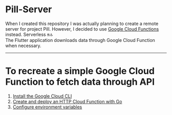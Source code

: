 # Pill-Server
When I created this repository I was actually planning to create a remote server for project Pill. However, I decided to use [Google Cloud Functions](https://cloud.google.com/functions/?utm_source=google&utm_medium=cpc&utm_campaign=japac-KR-all-en-dr-SKWS-all-lv-trial-PHR-dr-1605216&utm_content=text-ad-none-none-DEV_c-CRE_631312452884-ADGP_Hybrid+%7C+SKWS+-+BRO+%7C+Txt+~+Serverless+Computing_Cloud+Functions_cloud_main-KWID_43700076504928766-aud-970366092687:kwd-315040923803&userloc_1009871-network_g&utm_term=KW_cloud+function&gad_source=1&gclid=CjwKCAiAq4KuBhA6EiwArMAw1L8cCCOXq3lhv0C1PfVVQdle_NmtBu6QZRB4Xgti_Zbx7G9MM21pBRoCD6AQAvD_BwE&gclsrc=aw.ds&hl=en) instead. Serverless 🔛🔝 <br>
The Flutter application downloads data through Google Cloud Function when necessary.
- - -
# To recreate a simple Google Cloud Function to fetch data through API
1. [Install the Google Cloud CLI](https://cloud.google.com/sdk/docs/install-sdk)
2. [Create and deploy an HTTP Cloud Function with Go](https://cloud.google.com/functions/docs/create-deploy-http-go)
3. [Configure environment variables](https://cloud.google.com/functions/docs/configuring/env-var)
